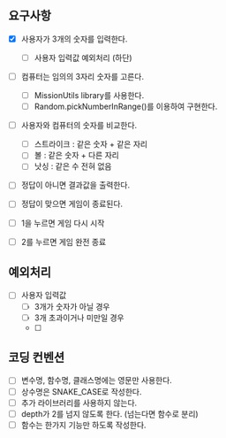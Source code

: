 ## 요구사항
- [x] 사용자가 3개의 숫자를 입력한다.
  - [ ] 사용자 입력값 예외처리 (하단)
- [ ] 컴퓨터는 임의의 3자리 숫자를 고른다.
  - [ ] MissionUtils library를 사용한다.
  - [ ] Random.pickNumberInRange()를 이용하여 구현한다.
- [ ] 사용자와 컴퓨터의 숫자를 비교한다.
  - [ ] 스트라이크 : 같은 숫자 + 같은 자리
  - [ ] 볼 : 같은 숫자 + 다른 자리
  - [ ] 낫싱 : 같은 수 전혀 없음
- [ ] 정답이 아니면 결과값을 출력한다.
- [ ] 정답이 맞으면 게임이 종료된다.
- [ ] 1을 누르면 게임 다시 시작
- [ ] 2를 누르면 게임 완전 종료



## 예외처리
- [ ] 사용자 입력값
  - [ ] 3개가 숫자가 아닐 경우
  - [ ] 3개 초과이거나 미만일 경우
  - [ ] 

## 코딩 컨벤션
- [ ] 변수명, 함수명, 클래스명에는 영문만 사용한다.
- [ ] 상수명은 SNAKE_CASE로 작성한다.
- [ ] 추가 라이브러리를 사용하지 않는다.
- [ ] depth가 2를 넘지 않도록 한다. (넘는다면 함수로 분리)
- [ ] 함수는 한가지 기능만 하도록 작성한다.